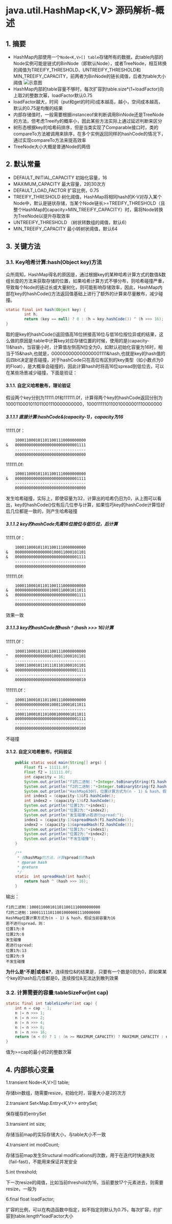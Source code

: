 # java.util.HashMap<K,V> 源码解析-概述

## 1. 摘要

- HashMap内部使用一个```Node<K,V>[] table```存储所有的数据，此table内部的Node实例可能是链式的BinNode（即默认Node），或者TreeNode，相互转换的阈值为TREEIFY_THRESHOLD、UNTREEIFY_THRESHOLD和MIN_TREEIFY_CAPACITY，前两者为BinNode的链长阈值，后者为table大小阈值
    ![示意图](./pic/hashmap-pic-list-state.jpg)
- HashMap内部的table容量不够时，每次扩容到table.size*(1+loadFactor)向上取2的整数次幂，loadFactor默认0.75
- loadFactor越大，时间（put和get的时间)成本越高，越小，空间成本越高，默认的0.75是均衡的结果
- 内部存储值时，一般需要根据instanceof来判断调用BinNode还是TreeNode的方法，但考虑Treeify的概率小，因此某些方法实际上通过延迟判断来区分
- 树形态根据key的哈希码排序，但是当类实现了Comparable接口时，类的compareTo方法被调用来排序，在多个实例返回同样的hashCode的情况下，通过实现compareTo方法来提高效率
- TreeNode大小大概是普通Node的两倍

## 2. 默认常量

- DEFAULT_INITIAL_CAPACITY 初始化容量，16
- MAXIMUM_CAPACITY  最大容量，2的30次方
- DEFAULT_LOAD_FACTOR 扩容比例，0.75
- TREEIFY_THRESHOLD 树化阈值，HashMap将相同hash的K-V对存入某个Node中，默认是链状存储，当某个Node链长>=TREEIFY_THRESHOLD（且整个HashMap的capacity>MIN_TREEIFY_CAPACITY）时，需将Node转换为TreeNode以提升存取效率
- UNTREEIFY_THRESHOLD （树状转数组的阈值，默认6）
- MIN_TREEIFY_CAPACITY 最小转树状阈值，默认64

## 3. 关键方法

### 3.1. Key哈希计算:hash(Object key)方法

众所周知，HashMap得名的原因是，通过根据key的某种哈希计算方式的数值&数组长度的方法来获取存储的位置，如果哈希计算方式不够分布，则哈希碰撞严重，导致每个Node的链过长或大量树化，则可能影响存储效率，因此，HashMap内部在key的hashCode()方法返回值基础上进行了额外的计算来尽量散布，减少碰撞。

```Java
static final int hash(Object key) {
        int h;
        return (key == null) ? 0 : (h = key.hashCode()) ^ (h >>> 16);
}
```

取的是key的hashCode()返回值高16位拼接高16位与低16位按位异或的结果，这么做的原因是:table中计算key对应存储位置的时候，使用的是(capacity-1)&hash，当容量小时，计算值左侧高N位全为0，如默认初始化容量为16时，相当于15&hash,也就是，000000000000000001111&hash,也就是key的hash值的后四bit决定是否碰撞，对于hashCode只在高位有区别的key类型（如小数点为0的Float），是大概率会碰撞的，因此计算hash时将高16位spread到低位去，可以在某些场景减少碰撞，下面是验证：

#### 3.1.1. 自定义哈希散布，理论验证

假设两个key分别为11111.0f和111111.0f，计算得两个key的hashCode返回分别为1000110001011011001110000000000，1000111110110010000001110000000

##### 3.1.1.1 直接计算:hashCode&(capacity-1)，capacity为16

11111.0f：

```txt
    1000110001011011001110000000000
&   0000000000000000000000000001111
    -------------------------------
    0000000000000000000000000000000
```

111111.0f:

```txt
    1000110001011011001110000000000
&   0000000000000000000000000001111
    -------------------------------
    0000000000000000000000000000000
```

发生哈希碰撞，实际上，即使容量为32，计算出的哈希仍旧为0，从上图可以看出，key的hashCode()仅有后几位参与计算，如果恰巧key的hashCode计算恰好后几位都是一致的，则产生哈希碰撞

##### 3.1.1.2 key的hashCode先高16位按位与低15位，后计算

11111.0f：

```txt
    1000110001011011001110000000000
&   0000000000000000100011000101101
&   0000000000000000000000000001111
    -------------------------------
    0000000000000000000000000000000
```

111111.0f:

```txt
    1000110001011011001110000000000
&   0000000000000001000110001011011
&   0000000000000000000000000001111
    -------------------------------
    0000000000000000000000000000000
```

效果一致

##### 3.1.1.3 key的hashCode按hash ^ (hash >>> 16)计算

11111.0f：

```txt
    1000110001011011001110000000000
^   0000000000000000100011000101101
    -------------------------------
    1000110001011011101101000101101
&   0000000000000000000000000001111
    -------------------------------
    0000000000000000000000000000010
```

111111.0f：

```txt
    1000110001011011001110000000000
^   0000000000000001000110001011011
    -------------------------------
    1000110001011010001000001011011
&   0000000000000000000000000001111
    -------------------------------
    0000000000000000000000000000100
```

不碰撞

#### 3.1.2. 自定义哈希散布，代码验证

```Java
    public static void main(String[] args) {
        Float f1 = 11111.0f;
        Float f2 = 111111.0f;
        int capacity = 16;
        System.out.println("f1的二进制："+Integer.toBinaryString(f1.hashCode()));
        System.out.println("f2的二进制："+Integer.toBinaryString(f2.hashCode()));
        System.out.println("HashMap630行，位置计算方式为(n - 1) & hash，假设当前容量为16\n若不进行spread，则：");
        int index1 = (capacity-1)&f1.hashCode();
        int index2 = (capacity-1)&f2.hashCode();
        System.out.println("位置1为:"+index1);
        System.out.println("位置2为:"+index2);
        System.out.println("发生碰撞\n若进行spread:");
        index1 = (capacity-1)&spreadHash(f1.hashCode());
        index2 = (capacity-1)&spreadHash(f2.hashCode());
        System.out.println("位置1为:"+index1);
        System.out.println("位置2为:"+index2);
        System.out.println("不发生碰撞");
    }

    /**
     * 按hashMap的方法，计算spread后的hash
     * @param hash
     * @return
     */
    static  int spreadHash(int hash){
        return hash ^ (hash >>> 16);
    }
```

输出：

```shell
f1的二进制：1000110001011011001110000000000
f2的二进制：1000111110110010000001110000000
HashMap位置计算方式为(n - 1) & hash，假设当前容量为16
若不进行spread，则：
位置1为:0
位置2为:0
发生碰撞
若进行spread:
位置1为:13
位置2为:9
不发生碰撞
```

**为什么是\^不是|或者&?**，连续按位&的结果是，只要有一个数是0则为0，即如果某个key的hash后几位都是0，连续按位&无法达到散列效果

### 3.2. 计算需要的容量:tableSizeFor(int cap)

```java
static final int tableSizeFor(int cap) {
    int n = cap - 1;
    n |= n >>> 1;
    n |= n >>> 2;
    n |= n >>> 4;
    n |= n >>> 8;
    n |= n >>> 16;
    return (n < 0) ? 1 : (n >= MAXIMUM_CAPACITY) ? MAXIMUM_CAPACITY : n + 1;
}
```

值为>=cap的最小的2的整数次幂

## 4. 内部核心变量

1.transient Node<K,V>[] table;

存储bin数组，随需要resize，初始化时，容量大小是2的次方

2.transient Set<Map.Entry<K,V>> entrySet;

保存缓存的entrySet

3.transient int size;

存储当前map的实际存储大小，与table大小不一致

4.transient int modCount;

存储当前map发生Structural modifications的次数，用于在迭代时快速失败（fail-fast)，不能用来保证并发安全

5.int threshold;

下一次resize的阈值，比如当前threshold为16，当前要放17个元素进去，则需要resize，一般为

6.final float loadFactor;

扩容的比例，可以在构造函数中指定，如不指定则默认为0.75，每次扩容，约扩容到table.length*loadFactor大小
